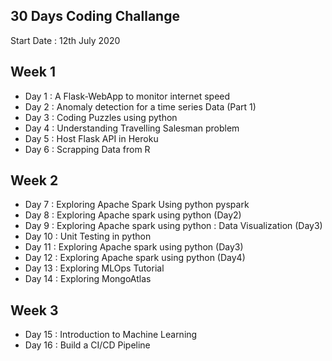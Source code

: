 
## 30 Days Coding Challange 

Start Date : 12th July 2020

Week 1
---
* Day 1  : A Flask-WebApp to monitor internet speed 
* Day 2  : Anomaly detection for a time series Data (Part 1)
* Day 3  : Coding Puzzles using python
* Day 4  : Understanding Travelling Salesman problem
* Day 5  : Host Flask API in Heroku
* Day 6  : Scrapping Data from R

Week 2
---
* Day 7  : Exploring Apache Spark Using python pyspark
* Day 8  : Exploring Apache spark using python (Day2)
* Day 9  : Exploring Apache spark using python : Data Visualization (Day3)
* Day 10 : Unit Testing in python
* Day 11 : Exploring Apache spark using python (Day3)
* Day 12 : Exploring Apache spark using python (Day4)
* Day 13 : Exploring MLOps Tutorial 
* Day 14 : Exploring MongoAtlas 

Week 3
---
* Day 15 : Introduction to Machine Learning
* Day 16 : Build a CI/CD Pipeline 
